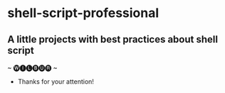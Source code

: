 # shell-script-professional

## A little projects with best practices about shell script



~ 🅦🅘🅛🅑🅤🅡 ~
 - Thanks for your attention!
